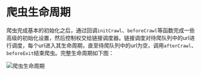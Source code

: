 # 爬虫生命周期

爬虫完成基本的初始化之后，通过回调`initCrawl`、`beforeCrawl`等函数完成一些高级的初始化设置，然后控制权交给链接调度器。链接调度对待爬队列中的url进行调度，每个url进入其生命周期，直至待爬队列中的url为空，调用`afterCrawl`、`beforeExit`结束爬虫。完整生命周期如下图：


![爬虫生命周期](https://web.archive.org/web/20180904085230im_/https://docs.shenjian.io/images/develop/crawler/lifecycle/爬虫生命周期.svg)